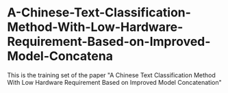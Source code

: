 # A-Chinese-Text-Classification-Method-With-Low-Hardware-Requirement-Based-on-Improved-Model-Concatena

This is the training set of the paper 
"A Chinese Text Classification Method With Low Hardware Requirement Based on Improved Model Concatenation"
